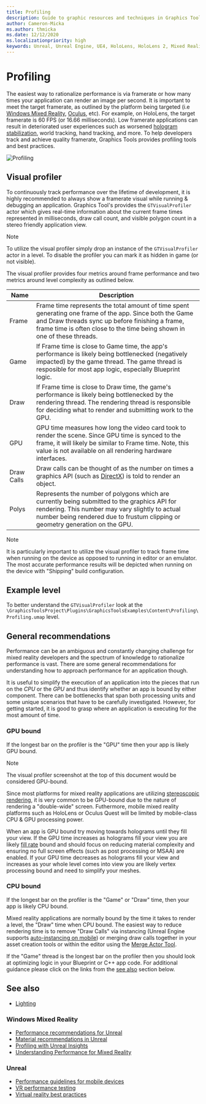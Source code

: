 ```yaml
---
title: Profiling
description: Guide to graphic resources and techniques in Graphics Tools.
author: Cameron-Micka
ms.author: thmicka
ms.date: 12/12/2020
ms.localizationpriority: high
keywords: Unreal, Unreal Engine, UE4, HoloLens, HoloLens 2, Mixed Reality, development, MRTK, GT, Graphics Tools, graphics, rendering, materials
---
```


# Profiling

The easiest way to rationalize performance is via framerate or how many times your application can render an image per second. It is important to meet the target framerate, as outlined by the platform being targeted (i.e [Windows Mixed Reality](https://docs.microsoft.com/windows/mixed-reality/understanding-performance-for-mixed-reality), [Oculus](https://developer.oculus.com/documentation/pcsdk/latest/concepts/dg-performance-guidelines/), etc). For example, on HoloLens, the target framerate is 60 FPS (or 16.66 milliseconds). Low framerate applications can result in deteriorated user experiences such as worsened [hologram stabilization](../hologram-Stabilization.md), world tracking, hand tracking, and more. To help developers track and achieve quality framerate, Graphics Tools provides profiling tools and best practices.

![Profiling](Images/FeatureCards/Profiling.png)

## Visual profiler

To continuously track performance over the lifetime of development, it is highly recommended to always show a framerate visual while running & debugging an application. Graphics Tool's provides the `GTVisualProfiler` actor which gives real-time information about the current frame times represented in milliseconds, draw call count, and visible polygon count in a stereo friendly application view.

> [!NOTE]
> To utilize the visual profiler simply drop an instance of the `GTVisualProfiler` actor in a level. To disable the profiler you can mark it as hidden in game (or not visible).

The visual profiler provides four metrics around frame performance and two metrics around level complexity as outlined below.

| Name       | Description                                                                                                                                                                                                                                 |
|------------|---------------------------------------------------------------------------------------------------------------------------------------------------------------------------------------------------------------------------------------------|
| Frame      | Frame time represents the total amount of time spent generating one frame of the app. Since both the Game and Draw threads sync up before finishing a frame, frame time is often close to the time being shown in one of these threads. |
| Game       | If Frame time is close to Game time, the app's performance is likely being bottlenecked (negatively impacted) by the game thread. The game thread is resposible for most app logic, especially Blueprint logic.                             |
| Draw       | If Frame time is close to Draw time, the game's performance is likely being bottlenecked by the rendering thread. The rendering thread is responsible for deciding what to render and submitting work to the GPU.                         |
| GPU        | GPU time measures how long the video card took to render the scene. Since GPU time is synced to the frame, it will likely be similar to Frame time. Note, this value is not available on all rendering hardware interfaces.                                                                                        |
| Draw Calls | Draw calls can be thought of as the number on times a graphics API (such as [DirectX](https://en.wikipedia.org/wiki/DirectX)) is told to render an object.                                                                                  |
| Polys      | Represents the number of polygons which are currently being submitted to the graphics API for rendering. This number may vary slightly to actual number being rendered due to frustum clipping or geometry generation on the GPU.                    |

> [!NOTE]
> It is particularly important to utilize the visual profiler to track frame time when running on the device as opposed to running in editor or an emulator. The most accurate performance results will be depicted when running on the device with "Shipping" build configuration.

## Example level

To better understand the `GTVisualProfiler` look at the `\GraphicsToolsProject\Plugins\GraphicsToolsExamples\Content\Profiling\Profiling.umap` level.

## General recommendations

Performance can be an ambiguous and constantly changing challenge for mixed reality developers and the spectrum of knowledge to rationalize performance is vast. There are some general recommendations for understanding how to approach performance for an application though.

It is useful to simplify the execution of an application into the pieces that run on the *CPU* or the *GPU* and thus identify whether an app is bound by either component. There can be bottlenecks that span both processing units and some unique scenarios that have to be carefully investigated. However, for getting started, it is good to grasp where an application is executing for the most amount of time.

### GPU bound

If the longest bar on the profiler is the "GPU" time then your app is likely GPU bound.

> [!NOTE]
> The visual profiler screenshot at the top of this document would be considered GPU-bound.

Since most platforms for mixed reality applications are utilizing [stereoscopic rendering](https://en.wikipedia.org/wiki/Stereoscopy), it is very common to be GPU-bound due to the nature of rendering a "double-wide" screen. Futhermore, mobile mixed reality platforms such as HoloLens or Oculus Quest will be limited by mobile-class CPU & GPU processing power.

When an app is GPU bound try moving towards holograms until they fill your view. If the GPU time increases as holograms fill your view you are likely [fill rate](https://en.wikipedia.org/wiki/Fillrate) bound and should focus on reducing material complexity and ensuring no full screen effects (such as post processing or MSAA) are enabled. If your GPU time decreases as holograms fill your view and increases as your whole level comes into view you are likely vertex processing bound and need to simplify your meshes.

### CPU bound

If the longest bar on the profiler is the "Game" or "Draw" time, then your app is likely CPU bound.

Mixed reality applications are normally bound by the time it takes to render a level, the "Draw" time when CPU bound. The easiest way to reduce rendering time is to remove "Draw Calls" via instancing (Unreal Engine supports [auto-instancing on mobile](https://docs.unrealengine.com/en-US/SharingAndReleasing/Mobile/Rendering/HowTo/AutoInstancingOnMobile/index.html)) or merging draw calls together in your asset creation tools or within the editor using the [Merge Actor Tool](https://docs.unrealengine.com/en-US/Basics/Actors/Merging/index.html#:~:text=The%20Merge%20Actors%20tool%20enables,by%20the%20newly%20merged%20asset). 

If the "Game" thread is the longest bar on the profiler then you should look at optimizing logic in your Blueprint or C++ app code. For additional guidance please click on the links from the [see also](#See-also) section below. 

## See also

- [Lighting](Lighting.md)

### Windows Mixed Reality
- [Performance recommendations for Unreal](https://docs.microsoft.com/en-us/windows/mixed-reality/develop/unreal/performance-recommendations-for-unreal)
- [Material recommendations in Unreal](https://docs.microsoft.com/en-us/windows/mixed-reality/develop/unreal/unreal-materials)
- [Profiling with Unreal Insights](https://docs.microsoft.com/en-us/windows/mixed-reality/develop/unreal/unreal-insights)
- [Understanding Performance for Mixed Reality](https://docs.microsoft.com/windows/mixed-reality/understanding-performance-for-mixed-reality)

### Unreal
- [Performance guidelines for mobile devices](https://docs.unrealengine.com/en-US/SharingAndReleasing/Mobile/Performance/index.html)
- [VR performance testing](https://docs.unrealengine.com/en-US/SharingAndReleasing/XRDevelopment/VR/DevelopVR/Profiling/Overview/index.html)
- [Virtual reality best practices](https://docs.unrealengine.com/en-US/SharingAndReleasing/XRDevelopment/VR/DevelopVR/ContentSetup/index.html)